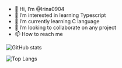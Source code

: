 - 👋 Hi, I’m @Irina0904
- 👀 I’m interested in learning Typescript 
- 🌱 I’m currently learning C language
- 💞️ I’m looking to collaborate on any project
- 📫 How to reach me

<!---
Irina0904/Irina0904 is a ✨ special ✨ repository because its `README.md` (this file) appears on your GitHub profile.
You can click the Preview link to take a look at your changes.
--->
![GitHub stats](https://github-readme-stats.vercel.app/api?username=Irina0904&show_icons=true&theme=blueberry)

![Top Langs](https://github-readme-stats.vercel.app/api/top-langs/?username=Irina0904&theme=blueberry)
